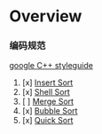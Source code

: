  # Overview



 ### 编码规范

   [google C++ styleguide](https://zh-google-styleguide.readthedocs.io/en/latest/google-cpp-styleguide/headers) 
   

 1. [x] [Insert Sort](insert_sort.c)
 2. [x] [Shell Sort](shell_sort.c)
 3. [ ] [Merge Sort](merge_sort.c)
 4. [x] [Bubble Sort](bubble_sort.c)
 5. [x] [Quick Sort](quick_sort.c)


